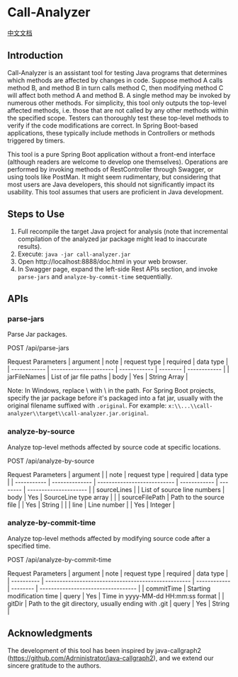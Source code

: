 # Call-Analyzer

[中文文档](README_CN.md)

## Introduction

Call-Analyzer is an assistant tool for testing Java programs that determines which methods are affected by changes in code. Suppose method A calls method B, and method B in turn calls method C, then modifying method C will affect both method A and method B. A single method may be invoked by numerous other methods. For simplicity, this tool only outputs the top-level affected methods, i.e. those that are not called by any other methods within the specified scope. Testers can thoroughly test these top-level methods to verify if the code modifications are correct. In Spring Boot-based applications, these typically include methods in Controllers or methods triggered by timers.

This tool is a pure Spring Boot application without a front-end interface (although readers are welcome to develop one themselves). Operations are performed by invoking methods of RestController through Swagger, or using tools like PostMan. It might seem rudimentary, but considering that most users are Java developers, this should not significantly impact its usability. This tool assumes that users are proficient in Java development.

## Steps to Use

1. Full recompile the target Java project for analysis (note that incremental compilation of the analyzed jar package might lead to inaccurate results).
2. Execute: `java -jar call-analyzer.jar`
3. Open http://localhost:8888/doc.html in your web browser.
4. In Swagger page, expand the left-side Rest APIs section, and invoke `parse-jars` and `analyze-by-commit-time` sequentially.

## APIs

### parse-jars

Parse Jar packages.

POST /api/parse-jars

Request Parameters
| argument     | note                   | request type | required | data type    |
| ------------ | ---------------------- | ------------ | -------- | ------------ |
| jarFileNames | List of jar file paths | body         | Yes      | String Array |

Note:
In Windows, replace \ with \\ in the path.
For Spring Boot projects, specify the jar package before it's packaged into a fat jar, usually with the original filename suffixed with `.original`. For example: `x:\\...\\call-analyzer\\target\\call-analyzer.jar.original`.

### analyze-by-source

Analyze top-level methods affected by source code at specific locations.

POST /api/analyze-by-source

Request Parameters
| argument    |                | note                        | request type | required | data type             |
| ----------- | -------------- | --------------------------- | ------------ | -------- | --------------------- |
| sourceLines |                | List of source line numbers | body         | Yes      | SourceLine type array |
|             | sourceFilePath | Path to the source file     |              | Yes      | String                |
|             | line           | Line number                 |              | Yes      | Integer               |

### analyze-by-commit-time

Analyze top-level methods affected by modifying source code after a specified time.

POST /api/analyze-by-commit-time

Request Parameters
| argument   | note                                                | request type | required | data type                          |
| ---------- | --------------------------------------------------- | ------------ | -------- | ---------------------------------- |
| commitTime | Starting modification time                          | query        | Yes      | Time in yyyy-MM-dd HH:mm:ss format |
| gitDir     | Path to the git directory, usually ending with .git | query        | Yes      | String                             |

## Acknowledgments

The development of this tool has been inspired by java-callgraph2 (https://github.com/Adrninistrator/java-callgraph2), and we extend our sincere gratitude to the authors.